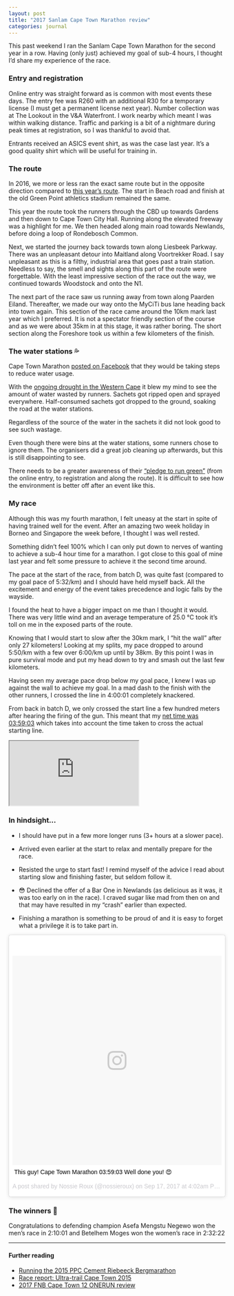 ```yaml
---
layout: post
title: "2017 Sanlam Cape Town Marathon review"
categories: journal
---
```


This past weekend I ran the Sanlam Cape Town Marathon for the second year in a row. Having (only just) achieved my goal of sub-4 hours, I thought I’d share my experience of the race.

### Entry and registration

Online entry was straight forward as is common with most events these days.
The entry fee was R260 with an additional R30 for a temporary license (I must
get a permanent license next year). Number collection was at The Lookout in the
V&A Waterfront. I work nearby which meant I was within walking distance. Traffic
and parking is a bit of a nightmare during peak times at registration, so I
was thankful to avoid that.

Entrants received an ASICS event shirt, as was the case last year. It’s a good
quality shirt which will be useful for training in.

### The route

In 2016, we more or less ran the exact same route but in the opposite direction
compared to [this year’s route](https://www.capetownmarathon.com/the-events/marathon/).
The start in Beach road and finish at the old Green Point athletics stadium
remained the same.

This year the route took the runners through the CBD up towards Gardens and then
down to Cape Town City Hall. Running along the elevated freeway was a highlight
for me. We then headed along main road towards Newlands, before doing a loop of
Rondebosch Common.

Next, we started the journey back towards town along Liesbeek Parkway. There was
an unpleasant detour into Maitland along Voortrekker Road. I say unpleasant as
this is a filthy, industrial area that goes past a train station. Needless to
say, the smell and sights along this part of the route were forgettable. With
the least impressive section of the race out the way, we continued towards
Woodstock and onto the N1.

The next part of the race saw us running away from town along Paarden Eiland.
Thereafter, we made our way onto the MyCiTi bus lane heading back into town
again. This section of the race came around the 10km mark last year which I
preferred. It is not a spectator friendly section of the course and as we were
about 35km in at this stage, it was rather boring. The short section along the
Foreshore took us within a few kilometers of the finish.

### The water stations 💦

Cape Town Marathon [posted on Facebook](https://www.facebook.com/CTMarathon/photos/a.114493918653400.11271.100162726753186/1013491518753631/?type=3&theater)
that they would be taking steps to reduce water usage.

With the [ongoing drought in the Western Cape](https://www.westerncape.gov.za/general-publication/latest-western-cape-dam-levels)
it blew my mind to see the amount of water wasted by runners. Sachets got ripped
open and sprayed everywhere. Half-consumed sachets got dropped to the ground,
soaking the road at the water stations.

Regardless of the source of the water in the sachets it did not look good to see
such wastage.

Even though there were bins at the water stations, some runners chose to ignore
them. The organisers did a great job cleaning up afterwards, but this is still
disappointing to see.

There needs to be a greater awareness of their [“pledge to run green”](http://www.capetownmarathon.com/take-the-pledge-to-run-green/)
(from the online entry, to registration and along the route). It is difficult to
see how the environment is better off after an event like this.

### My race

Although this was my fourth marathon, I felt uneasy at the start in spite of
having trained well for the event. After an amazing two week holiday in Borneo
and Singapore the week before, I thought I was well rested.

Something didn’t feel 100% which I can only put down to nerves of wanting to
achieve a sub-4 hour time for a marathon. I got close to this goal of mine last
year and felt some pressure to achieve it the second time around.

The pace at the start of the race, from batch D, was quite fast (compared to my
goal pace of 5:32/km) and I should have held myself back. All the excitement and
energy of the event takes precedence and logic falls by the wayside.

I found the heat to have a bigger impact on me than I thought it would. There
was very little wind and an average temperature of 25.0 °C took it’s toll on me
in the exposed parts of the route.

Knowing that I would start to slow after the 30km mark, I “hit the wall” after
only 27 kilometers! Looking at my splits, my pace dropped to around 5:50/km with
a few over 6:00/km up until by 38km. By this point I was in pure survival mode
and put my head down to try and smash out the last few kilometers.

Having seen my average pace drop below my goal pace, I knew I was up against the
wall to achieve my goal. In a mad dash to the finish with the other runners, I
crossed the line in 4:00:01 completely knackered.

From back in batch D, we only crossed the start line a few hundred meters after
hearing the firing of the gun. This meant that my [net time was 03:59:03](http://results.finishtime.co.za/MyResults.aspx?uid=35-2245-1-1234868)
which takes into account the time taken to cross the actual starting line.

<div class="u-fluid-embed">
    <iframe src="https://www.strava.com/activities/1187922782/embed/33815a8ae18626d55a80cc01fee3de67a89d0ca1"></iframe>
</div>

### In hindsight…

- I should have put in a few more longer runs (3+ hours at a slower pace).

- Arrived even earlier at the start to relax and mentally prepare for the race.

- Resisted the urge to start fast! I remind myself of the advice I read about
starting slow and finishing faster, but seldom follow it.

- 😳 Declined the offer of a Bar One in Newlands (as delicious as it was, it was
too early on in the race). I craved sugar like mad from then on and that may
have resulted in my “crash” earlier than expected.

- Finishing a marathon is something to be proud of and it is easy to forget what
a privilege it is to take part in.

<blockquote class="instagram-media" data-instgrm-captioned data-instgrm-version="7" style=" background:#FFF; border:0; border-radius:3px; box-shadow:0 0 1px 0 rgba(0,0,0,0.5),0 1px 10px 0 rgba(0,0,0,0.15); margin: 1px; max-width:658px; padding:0; width:99.375%; width:-webkit-calc(100% - 2px); width:calc(100% - 2px);">
    <div style="padding:8px;">
        <div style="background:#F8F8F8; line-height:0; margin-top:40px; padding:50.0% 0; text-align:center; width:100%;">
            <div style="background:url(data:image/png;base64,iVBORw0KGgoAAAANSUhEUgAAACwAAAAsCAMAAAApWqozAAAABGdBTUEAALGPC/xhBQAAAAFzUkdCAK7OHOkAAAAMUExURczMzPf399fX1+bm5mzY9AMAAADiSURBVDjLvZXbEsMgCES5/P8/t9FuRVCRmU73JWlzosgSIIZURCjo/ad+EQJJB4Hv8BFt+IDpQoCx1wjOSBFhh2XssxEIYn3ulI/6MNReE07UIWJEv8UEOWDS88LY97kqyTliJKKtuYBbruAyVh5wOHiXmpi5we58Ek028czwyuQdLKPG1Bkb4NnM+VeAnfHqn1k4+GPT6uGQcvu2h2OVuIf/gWUFyy8OWEpdyZSa3aVCqpVoVvzZZ2VTnn2wU8qzVjDDetO90GSy9mVLqtgYSy231MxrY6I2gGqjrTY0L8fxCxfCBbhWrsYYAAAAAElFTkSuQmCC); display:block; height:44px; margin:0 auto -44px; position:relative; top:-22px; width:44px;"></div>
        </div>
        <p style=" margin:8px 0 0 0; padding:0 4px;">
            <a href="https://www.instagram.com/p/BZI8W-cFIXY/" style=" color:#000; font-family:Arial,sans-serif; font-size:14px; font-style:normal; font-weight:normal; line-height:17px; text-decoration:none; word-wrap:break-word;" target="_blank" rel="noopener noreferrer">This guy! Cape Town Marathon 03:59:03 Well done you! 😍</a>
        </p>
        <p style=" color:#c9c8cd; font-family:Arial,sans-serif; font-size:14px; line-height:17px; margin-bottom:0; margin-top:8px; overflow:hidden; padding:8px 0 7px; text-align:center; text-overflow:ellipsis; white-space:nowrap;">A post shared by Nossie Roux (@nossieroux) on <time style=" font-family:Arial,sans-serif; font-size:14px; line-height:17px;" datetime="2017-09-17T11:02:27+00:00">Sep 17, 2017 at 4:02am PDT</time></p>
    </div>
</blockquote>

### The winners 🥇

Congratulations to defending champion Asefa Mengstu Negewo won the men’s race in
2:10:01 and Betelhem Moges won the women’s race in 2:32:22

---

#### Further reading

- [Running the 2015 PPC Cement Riebeeck Bergmarathon](/journal/running-the-2015-ppc-cement-riebeeck-bergmarathon/)
- [Race report: Ultra-trail Cape Town 2015](/journal/race-report-ultra-trail-cape-town-2015/)
- [2017 FNB Cape Town 12 ONERUN review](/journal/2017-fnb-cape-town-12-onerun-review/)

<script src="//platform.instagram.com/en_US/embeds.js" async defer></script>

